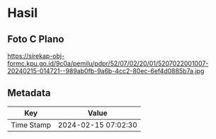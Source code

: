 # Hasil

## Foto C Plano

https://sirekap-obj-formc.kpu.go.id/9c0a/pemilu/pdpr/52/07/02/20/01/5207022001007-20240215-014721--989ab0fb-9a6b-4cc2-80ec-6ef4d0885b7a.jpg


## Metadata

| Key        | Value               |
| ---------- | ------------------- |
| Time Stamp | 2024-02-15 07:02:30 |



